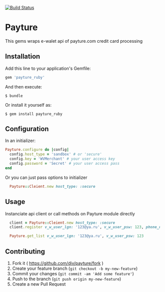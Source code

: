 [![Build Status](https://travis-ci.org/div/payture.svg?branch=master)](https://travis-ci.org/div/payture)

# Payture

This gems wraps e-walet api of payture.com credit card processing

## Installation

Add this line to your application's Gemfile:

```ruby
gem 'payture_ruby'
```

And then execute:

    $ bundle

Or install it yourself as:

    $ gem install payture_ruby

## Configuration

In an initializer:

```ruby
Payture.configure do |config|
  config.host_type = 'sandbox' # or 'secure'
  config.key = 'WVMerchant' # your user access key
  config.password = 'Secret' # your user access pass
end
```

Or you can just pass options to initializer

```ruby
  Payture::Cleient.new host_type: :secure
```

## Usage

Instanciate api client or call methods on Payture module directly

```ruby
  client = Payture::Cleient.new host_type: :secure
  client.register v_w_user_lgn: '123@ya.ru', v_w_user_psw: 123, phone_number: 79156783333

  Payture.get_list v_w_user_lgn: '123@ya.ru', v_w_user_psw: 123
```

## Contributing

1. Fork it ( https://github.com/div/payture/fork )
2. Create your feature branch (`git checkout -b my-new-feature`)
3. Commit your changes (`git commit -am 'Add some feature'`)
4. Push to the branch (`git push origin my-new-feature`)
5. Create a new Pull Request
